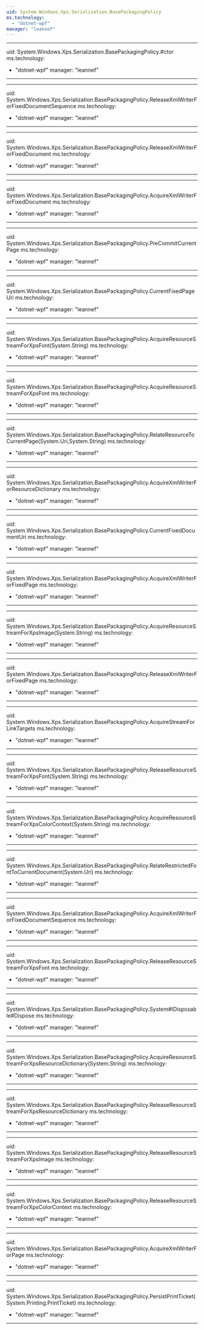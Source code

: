 ```yaml
---
uid: System.Windows.Xps.Serialization.BasePackagingPolicy
ms.technology: 
  - "dotnet-wpf"
manager: "leannef"
---
```


---
uid: System.Windows.Xps.Serialization.BasePackagingPolicy.#ctor
ms.technology: 
  - "dotnet-wpf"
manager: "leannef"
---

---
uid: System.Windows.Xps.Serialization.BasePackagingPolicy.ReleaseXmlWriterForFixedDocumentSequence
ms.technology: 
  - "dotnet-wpf"
manager: "leannef"
---

---
uid: System.Windows.Xps.Serialization.BasePackagingPolicy.ReleaseXmlWriterForFixedDocument
ms.technology: 
  - "dotnet-wpf"
manager: "leannef"
---

---
uid: System.Windows.Xps.Serialization.BasePackagingPolicy.AcquireXmlWriterForFixedDocument
ms.technology: 
  - "dotnet-wpf"
manager: "leannef"
---

---
uid: System.Windows.Xps.Serialization.BasePackagingPolicy.PreCommitCurrentPage
ms.technology: 
  - "dotnet-wpf"
manager: "leannef"
---

---
uid: System.Windows.Xps.Serialization.BasePackagingPolicy.CurrentFixedPageUri
ms.technology: 
  - "dotnet-wpf"
manager: "leannef"
---

---
uid: System.Windows.Xps.Serialization.BasePackagingPolicy.AcquireResourceStreamForXpsFont(System.String)
ms.technology: 
  - "dotnet-wpf"
manager: "leannef"
---

---
uid: System.Windows.Xps.Serialization.BasePackagingPolicy.AcquireResourceStreamForXpsFont
ms.technology: 
  - "dotnet-wpf"
manager: "leannef"
---

---
uid: System.Windows.Xps.Serialization.BasePackagingPolicy.RelateResourceToCurrentPage(System.Uri,System.String)
ms.technology: 
  - "dotnet-wpf"
manager: "leannef"
---

---
uid: System.Windows.Xps.Serialization.BasePackagingPolicy.AcquireXmlWriterForResourceDictionary
ms.technology: 
  - "dotnet-wpf"
manager: "leannef"
---

---
uid: System.Windows.Xps.Serialization.BasePackagingPolicy.CurrentFixedDocumentUri
ms.technology: 
  - "dotnet-wpf"
manager: "leannef"
---

---
uid: System.Windows.Xps.Serialization.BasePackagingPolicy.AcquireXmlWriterForFixedPage
ms.technology: 
  - "dotnet-wpf"
manager: "leannef"
---

---
uid: System.Windows.Xps.Serialization.BasePackagingPolicy.AcquireResourceStreamForXpsImage(System.String)
ms.technology: 
  - "dotnet-wpf"
manager: "leannef"
---

---
uid: System.Windows.Xps.Serialization.BasePackagingPolicy.ReleaseXmlWriterForFixedPage
ms.technology: 
  - "dotnet-wpf"
manager: "leannef"
---

---
uid: System.Windows.Xps.Serialization.BasePackagingPolicy.AcquireStreamForLinkTargets
ms.technology: 
  - "dotnet-wpf"
manager: "leannef"
---

---
uid: System.Windows.Xps.Serialization.BasePackagingPolicy.ReleaseResourceStreamForXpsFont(System.String)
ms.technology: 
  - "dotnet-wpf"
manager: "leannef"
---

---
uid: System.Windows.Xps.Serialization.BasePackagingPolicy.AcquireResourceStreamForXpsColorContext(System.String)
ms.technology: 
  - "dotnet-wpf"
manager: "leannef"
---

---
uid: System.Windows.Xps.Serialization.BasePackagingPolicy.RelateRestrictedFontToCurrentDocument(System.Uri)
ms.technology: 
  - "dotnet-wpf"
manager: "leannef"
---

---
uid: System.Windows.Xps.Serialization.BasePackagingPolicy.AcquireXmlWriterForFixedDocumentSequence
ms.technology: 
  - "dotnet-wpf"
manager: "leannef"
---

---
uid: System.Windows.Xps.Serialization.BasePackagingPolicy.ReleaseResourceStreamForXpsFont
ms.technology: 
  - "dotnet-wpf"
manager: "leannef"
---

---
uid: System.Windows.Xps.Serialization.BasePackagingPolicy.System#IDisposable#Dispose
ms.technology: 
  - "dotnet-wpf"
manager: "leannef"
---

---
uid: System.Windows.Xps.Serialization.BasePackagingPolicy.AcquireResourceStreamForXpsResourceDictionary(System.String)
ms.technology: 
  - "dotnet-wpf"
manager: "leannef"
---

---
uid: System.Windows.Xps.Serialization.BasePackagingPolicy.ReleaseResourceStreamForXpsResourceDictionary
ms.technology: 
  - "dotnet-wpf"
manager: "leannef"
---

---
uid: System.Windows.Xps.Serialization.BasePackagingPolicy.ReleaseResourceStreamForXpsImage
ms.technology: 
  - "dotnet-wpf"
manager: "leannef"
---

---
uid: System.Windows.Xps.Serialization.BasePackagingPolicy.ReleaseResourceStreamForXpsColorContext
ms.technology: 
  - "dotnet-wpf"
manager: "leannef"
---

---
uid: System.Windows.Xps.Serialization.BasePackagingPolicy.AcquireXmlWriterForPage
ms.technology: 
  - "dotnet-wpf"
manager: "leannef"
---

---
uid: System.Windows.Xps.Serialization.BasePackagingPolicy.PersistPrintTicket(System.Printing.PrintTicket)
ms.technology: 
  - "dotnet-wpf"
manager: "leannef"
---

